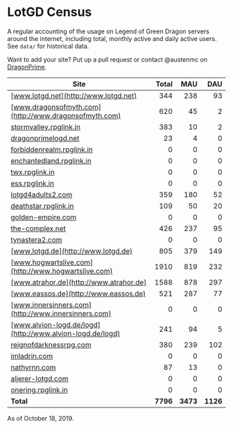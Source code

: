# LotGD Census
A regular accounting of the usage on Legend of Green Dragon servers around the internet, including total, monthly active and daily active users. See `data/` for historical data.

Want to add your site? Put up a pull request or contact @austenmc on [DragonPrime](http://dragonprime.net).


Site | Total | MAU | DAU
--- | ---:| ---:| ---:
[www.lotgd.net](http://www.lotgd.net)|344|238|93
[www.dragonsofmyth.com](http://www.dragonsofmyth.com)|620|45|2
[stormvalley.rpglink.in](http://stormvalley.rpglink.in)|383|10|2
[dragonprimelogd.net](http://dragonprimelogd.net)|23|4|0
[forbiddenrealm.rpglink.in](http://forbiddenrealm.rpglink.in)|0|0|0
[enchantedland.rpglink.in](http://enchantedland.rpglink.in)|0|0|0
[twx.rpglink.in](http://twx.rpglink.in)|0|0|0
[ess.rpglink.in](http://ess.rpglink.in)|0|0|0
[lotgd4adults2.com](http://lotgd4adults2.com)|359|180|52
[deathstar.rpglink.in](http://deathstar.rpglink.in)|109|50|20
[golden-empire.com](http://golden-empire.com)|0|0|0
[the-complex.net](http://the-complex.net)|426|237|95
[tynastera2.com](http://tynastera2.com)|0|0|0
[www.lotgd.de](http://www.lotgd.de)|805|379|149
[www.hogwartslive.com](http://www.hogwartslive.com)|1910|819|232
[www.atrahor.de](http://www.atrahor.de)|1588|878|297
[www.eassos.de](http://www.eassos.de)|521|287|77
[www.innersinners.com](http://www.innersinners.com)|0|0|0
[www.alvion-logd.de/logd](http://www.alvion-logd.de/logd)|241|94|5
[reignofdarknessrpg.com](http://reignofdarknessrpg.com)|380|239|102
[imladrin.com](http://imladrin.com)|0|0|0
[nathyrnn.com](http://nathyrnn.com)|87|13|0
[aljerer-lotgd.com](http://aljerer-lotgd.com)|0|0|0
[onering.rpglink.in](http://onering.rpglink.in)|0|0|0
**Total**|**7796**|**3473**|**1126**

As of October 18, 2019.
